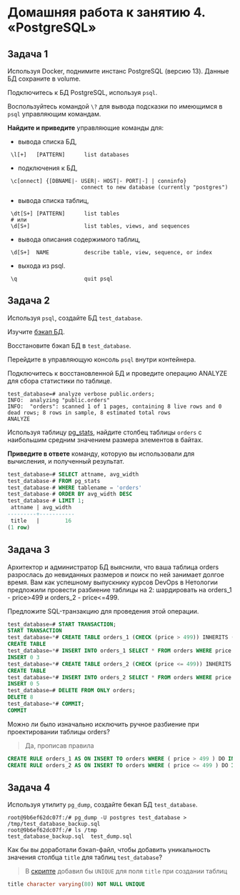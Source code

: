 # Домашняя работа к занятию 4. «PostgreSQL»## Задача 1Используя Docker, поднимите инстанс PostgreSQL (версию 13). Данные БД сохраните в volume.Подключитесь к БД PostgreSQL, используя `psql`.Воспользуйтесь командой `\?` для вывода подсказки по имеющимся в `psql` управляющим командам.**Найдите и приведите** управляющие команды для:- вывода списка БД,```shell \l[+]   [PATTERN]      list databases```  - подключения к БД,```shell \c[onnect] {[DBNAME|- USER|- HOST|- PORT|-] | conninfo}                       connect to new database (currently "postgres")```- вывода списка таблиц,```shell \dt[S+] [PATTERN]      list tables # или  \d[S+]                 list tables, views, and sequences```- вывода описания содержимого таблиц,```shell \d[S+]  NAME           describe table, view, sequence, or index```- выхода из psql.```shell \q                     quit psql```## Задача 2Используя `psql`, создайте БД `test_database`.Изучите [бэкап БД](https://github.com/netology-code/virt-homeworks/tree/virt-11/06-db-04-postgresql/test_data).Восстановите бэкап БД в `test_database`.Перейдите в управляющую консоль `psql` внутри контейнера.Подключитесь к восстановленной БД и проведите операцию ANALYZE для сбора статистики по таблице.```shelltest_database=# analyze verbose public.orders;INFO:  analyzing "public.orders"INFO:  "orders": scanned 1 of 1 pages, containing 8 live rows and 0 dead rows; 8 rows in sample, 8 estimated total rowsANALYZE```Используя таблицу [pg_stats](https://postgrespro.ru/docs/postgresql/12/view-pg-stats), найдите столбец таблицы `orders` с наибольшим средним значением размера элементов в байтах.**Приведите в ответе** команду, которую вы использовали для вычисления, и полученный результат.```sqltest_database=# SELECT attname, avg_widthtest_database-# FROM pg_statstest_database-# WHERE tablename = 'orders'test_database-# ORDER BY avg_width DESCtest_database-# LIMIT 1; attname | avg_width ---------+----------- title   |        16(1 row)```## Задача 3Архитектор и администратор БД выяснили, что ваша таблица orders разрослась до невиданных размеров ипоиск по ней занимает долгое время. Вам как успешному выпускнику курсов DevOps в Нетологии предложилипровести разбиение таблицы на 2: шардировать на orders_1 - price>499 и orders_2 - price<=499.Предложите SQL-транзакцию для проведения этой операции.```sqltest_database=# START TRANSACTION;START TRANSACTIONtest_database=*# CREATE TABLE orders_1 (CHECK (price > 499)) INHERITS (orders);CREATE TABLEtest_database=*# INSERT INTO orders_1 SELECT * FROM orders WHERE price > 499;INSERT 0 3test_database=*# CREATE TABLE orders_2 (CHECK (price <= 499)) INHERITS (orders);CREATE TABLEtest_database=*# INSERT INTO orders_2 SELECT * FROM orders WHERE price <= 499;INSERT 0 5test_database=# DELETE FROM ONLY orders;DELETE 8test_database=*# COMMIT;COMMIT```Можно ли было изначально исключить ручное разбиение при проектировании таблицы orders?> Да, прописав правила```sqlCREATE RULE orders_1 AS ON INSERT TO orders WHERE ( price > 499 ) DO INSTEAD INSERT INTO orders_1 VALUES (NEW.*);CREATE RULE orders_2 AS ON INSERT TO orders WHERE ( price <= 499 ) DO INSTEAD INSERT INTO orders_2 VALUES (NEW.*);```## Задача 4Используя утилиту `pg_dump`, создайте бекап БД `test_database`.```shellroot@9b6ef62dc07f:/# pg_dump -U postgres test_database > /tmp/test_database_backup.sqlroot@9b6ef62dc07f:/# ls /tmptest_database_backup.sql  test_dump.sql```Как бы вы доработали бэкап-файл, чтобы добавить уникальность значения столбца `title` для таблиц `test_database`?> В [скрипте](06-db-04-postgresql/test_data/test_database_backup.sql) добавил бы `UNIQUE` для поля `title` при создании таблиц```sqltitle character varying(80) NOT NULL UNIQUE```